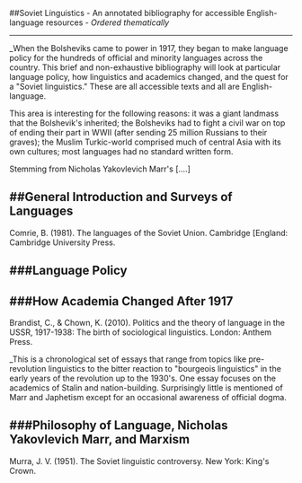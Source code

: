 ##Soviet Linguistics - An annotated bibliography for accessible English-language resources - _Ordered thematically_
___
_When the Bolsheviks came to power in 1917, they began to make language policy for the hundreds of official and minority languages across the country.  This brief and non-exhaustive bibliography will look at particular language policy, how linguistics and academics changed, and the quest for a "Soviet linguistics."
These are all accessible texts and all are English-language.  

This area is interesting for the following reasons:  it was a giant landmass that the Bolshevik's inherited; the Bolsheviks had to fight a civil war on top of ending their part in WWII (after sending 25 million Russians to their graves); the Muslim Turkic-world comprised much of central Asia with its own cultures; most languages had no standard written form.

Stemming from Nicholas Yakovlevich Marr's [....]

##General Introduction and Surveys of Languages
-

Comrie, B. (1981). The languages of the Soviet Union. Cambridge [England: Cambridge University Press. 

###Language Policy
-

###How Academia Changed After 1917
-
Brandist, C., & Chown, K. (2010). Politics and the theory of language in the USSR, 1917-1938: The birth of sociological linguistics. London: Anthem Press.

_This is a chronological set of essays that range from topics like pre-revolution linguistics to the bitter reaction to "bourgeois linguistics" in the early years of the revolution up to the 1930's.  One essay focuses on the academics of Stalin and nation-building.  Surprisingly little is mentioned of Marr and Japhetism except for an occasional awareness of official dogma. 

###Philosophy of Language, Nicholas Yakovlevich Marr, and Marxism
-
Murra, J. V. (1951). The Soviet linguistic controversy. New York: King's Crown. 


